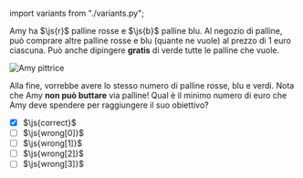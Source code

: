import variants from "./variants.py";

Amy ha $\js{r}$ palline rosse e $\js{b}$ palline blu.
Al negozio di palline, può comprare altre palline rosse e blu (quante ne vuole) al prezzo di $1$ euro ciascuna. Può anche dipingere **gratis** di verde tutte le palline che vuole.

![Amy pittrice](fig.asy)

Alla fine, vorrebbe avere lo stesso numero di palline rosse, blu e verdi. Nota che Amy **non può buttare** via palline!
Qual è il minimo numero di euro che Amy deve spendere per raggiungere il suo obiettivo?

- [x] $\js{correct}$
- [ ] $\js{wrong[0]}$
- [ ] $\js{wrong[1]}$
- [ ] $\js{wrong[2]}$
- [ ] $\js{wrong[3]}$
